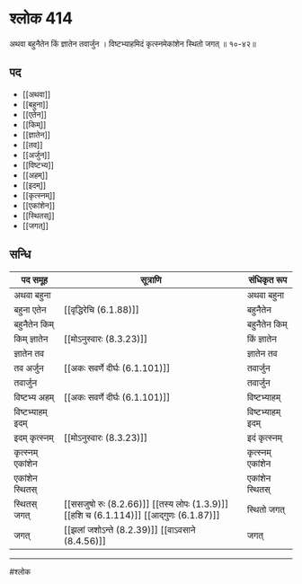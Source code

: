 # श्लोक 414

अथवा बहुनैतेन किं ज्ञातेन तवार्जुन ।
विष्टभ्याहमिदं कृत्स्नमेकांशेन स्थितो जगत् ॥ १०-४२॥


## पद 

- [[अथवा]]
- [[बहुना]]
- [[एतेन]]
- [[किम्]]
- [[ज्ञातेन]]
- [[तव]]
- [[अर्जुन]]
- [[विष्टभ्य]]
- [[अहम्]]
- [[इदम्]]
- [[कृत्स्नम्]]
- [[एकांशेन]]
- [[स्थितस्]]
- [[जगत्]]

## सन्धि

| पद समूह | सूत्राणि | संधिकृत रूप |
| ----- | ----- | ----- |
| अथवा बहुना |  | अथवा बहुना |
| बहुना एतेन |  [[वृद्धिरेचि (6.1.88)]] | बहुनैतेन |
| बहुनैतेन किम् |  | बहुनैतेन किम् |
| किम् ज्ञातेन |  [[मोऽनुस्वारः (8.3.23)]] | किं ज्ञातेन |
| ज्ञातेन तव |  | ज्ञातेन तव |
| तव अर्जुन |  [[अकः सवर्णे दीर्घः (6.1.101)]] | तवार्जुन |
| तवार्जुन |  | तवार्जुन |
| विष्टभ्य अहम् |  [[अकः सवर्णे दीर्घः (6.1.101)]] | विष्टभ्याहम् |
| विष्टभ्याहम् इदम् |  | विष्टभ्याहम् इदम् |
| इदम् कृत्स्नम् |  [[मोऽनुस्वारः (8.3.23)]] | इदं कृत्स्नम् |
| कृत्स्नम् एकांशेन |  | कृत्स्नम् एकांशेन |
| एकांशेन स्थितस् |  | एकांशेन स्थितस् |
| स्थितस् जगत् |  [[ससजुषो रुः (8.2.66)]] [[तस्य लोपः (1.3.9)]] [[हशि च (6.1.114)]] [[आद्गुणः (6.1.87)]] | स्थितो जगत् |
| जगत् |  [[झलां जशोऽन्ते (8.2.39)]] [[वाऽवसाने (8.4.56)]] | जगत् |


---

#श्लोक